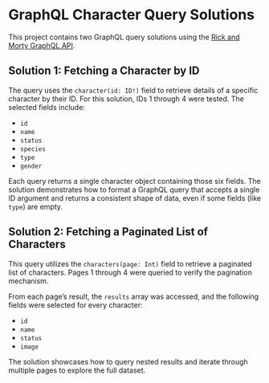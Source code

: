 # GraphQL Character Query Solutions

This project contains two GraphQL query solutions using the [Rick and Morty GraphQL API](https://rickandmortyapi.com/graphql).

## Solution 1: Fetching a Character by ID

The query uses the `character(id: ID!)` field to retrieve details of a specific character by their ID. For this solution, IDs 1 through 4 were tested. The selected fields include:

- `id`
- `name`
- `status`
- `species`
- `type`
- `gender`

Each query returns a single character object containing those six fields. The solution demonstrates how to format a GraphQL query that accepts a single ID argument and returns a consistent shape of data, even if some fields (like `type`) are empty.

## Solution 2: Fetching a Paginated List of Characters

This query utilizes the `characters(page: Int)` field to retrieve a paginated list of characters. Pages 1 through 4 were queried to verify the pagination mechanism.

From each page’s result, the `results` array was accessed, and the following fields were selected for every character:

- `id`
- `name`
- `status`
- `image`

The solution showcases how to query nested results and iterate through multiple pages to explore the full dataset.